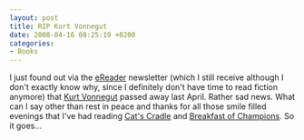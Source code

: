 ```yaml
---
layout: post
title: RIP Kurt Vonnegut
date: 2008-04-16 08:25:19 +0200
categories:
- Books
---
```

<p>I just found out via the <a href="http://www.ereader.com">eReader</a> newsletter (which I still receive although I don't exactly know why, since I definitely don't have time to read fiction anymore) that <a href="http://en.wikipedia.org/wiki/Kurt_Vonnegut">Kurt Vonnegut</a> passed away last April. Rather sad news. What can I say other than rest in peace and thanks for all those smile filled evenings that I've had reading <a href="http://en.wikipedia.org/wiki/Cat%27s_Cradle">Cat's Cradle</a> and <a href="http://en.wikipedia.org/wiki/Breakfast_of_Champions">Breakfast of Champions</a>. So it goes...</p>
